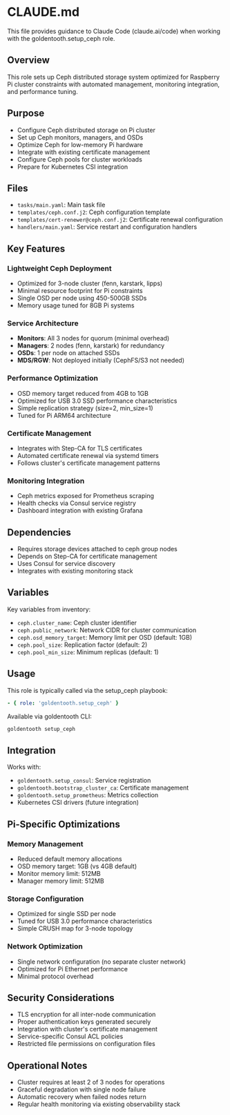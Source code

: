# CLAUDE.md

This file provides guidance to Claude Code (claude.ai/code) when working with the goldentooth.setup_ceph role.

## Overview

This role sets up Ceph distributed storage system optimized for Raspberry Pi cluster constraints with automated management, monitoring integration, and performance tuning.

## Purpose

- Configure Ceph distributed storage on Pi cluster
- Set up Ceph monitors, managers, and OSDs
- Optimize Ceph for low-memory Pi hardware
- Integrate with existing certificate management
- Configure Ceph pools for cluster workloads
- Prepare for Kubernetes CSI integration

## Files

- `tasks/main.yaml`: Main task file
- `templates/ceph.conf.j2`: Ceph configuration template
- `templates/cert-renewer@ceph.conf.j2`: Certificate renewal configuration
- `handlers/main.yaml`: Service restart and configuration handlers

## Key Features

### Lightweight Ceph Deployment
- Optimized for 3-node cluster (fenn, karstark, lipps)
- Minimal resource footprint for Pi constraints
- Single OSD per node using 450-500GB SSDs
- Memory usage tuned for 8GB Pi systems

### Service Architecture
- **Monitors**: All 3 nodes for quorum (minimal overhead)
- **Managers**: 2 nodes (fenn, karstark) for redundancy
- **OSDs**: 1 per node on attached SSDs
- **MDS/RGW**: Not deployed initially (CephFS/S3 not needed)

### Performance Optimization
- OSD memory target reduced from 4GB to 1GB
- Optimized for USB 3.0 SSD performance characteristics
- Simple replication strategy (size=2, min_size=1)
- Tuned for Pi ARM64 architecture

### Certificate Management
- Integrates with Step-CA for TLS certificates
- Automated certificate renewal via systemd timers
- Follows cluster's certificate management patterns

### Monitoring Integration
- Ceph metrics exposed for Prometheus scraping
- Health checks via Consul service registry
- Dashboard integration with existing Grafana

## Dependencies

- Requires storage devices attached to ceph group nodes
- Depends on Step-CA for certificate management
- Uses Consul for service discovery
- Integrates with existing monitoring stack

## Variables

Key variables from inventory:
- `ceph.cluster_name`: Ceph cluster identifier
- `ceph.public_network`: Network CIDR for cluster communication
- `ceph.osd_memory_target`: Memory limit per OSD (default: 1GB)
- `ceph.pool_size`: Replication factor (default: 2)
- `ceph.pool_min_size`: Minimum replicas (default: 1)

## Usage

This role is typically called via the setup_ceph playbook:
```yaml
- { role: 'goldentooth.setup_ceph' }
```

Available via goldentooth CLI:
```bash
goldentooth setup_ceph
```

## Integration

Works with:
- `goldentooth.setup_consul`: Service registration
- `goldentooth.bootstrap_cluster_ca`: Certificate management
- `goldentooth.setup_prometheus`: Metrics collection
- Kubernetes CSI drivers (future integration)

## Pi-Specific Optimizations

### Memory Management
- Reduced default memory allocations
- OSD memory target: 1GB (vs 4GB default)
- Monitor memory limit: 512MB
- Manager memory limit: 512MB

### Storage Configuration
- Optimized for single SSD per node
- Tuned for USB 3.0 performance characteristics
- Simple CRUSH map for 3-node topology

### Network Optimization
- Single network configuration (no separate cluster network)
- Optimized for Pi Ethernet performance
- Minimal protocol overhead

## Security Considerations

- TLS encryption for all inter-node communication
- Proper authentication keys generated securely
- Integration with cluster's certificate management
- Service-specific Consul ACL policies
- Restricted file permissions on configuration files

## Operational Notes

- Cluster requires at least 2 of 3 nodes for operations
- Graceful degradation with single node failure
- Automatic recovery when failed nodes return
- Regular health monitoring via existing observability stack